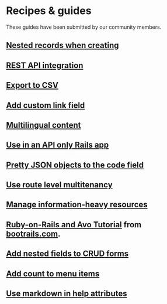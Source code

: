 # Recipes & guides

These guides have been submitted by our community members.

## [Nested records when creating](recipes/nested-records-when-creating)

## [REST API integration](recipes/rest-api-integration)

## [Export to CSV](recipes/export-to-csv)

## [Add custom link field](recipes/custom-link-field)

## [Multilingual content](recipes/multilingual-content)

## [Use in an API only Rails app](recipes/api-only-app)

## [Pretty JSON objects to the code field](recipes/format-ruby-object-to-json)

## [Use route level multitenancy](recipes/multitenancy)

## [Manage information-heavy resources](recipes/manage-information-heavy-resources)

## [Ruby-on-Rails and Avo Tutorial](https://www.bootrails.com/blog/rails-avohq-tutorial) from [bootrails.com](https://www.bootrails.com).

## [Add nested fields to CRUD forms](recipes/add-nested-fields-to-forms)

## [Add count to menu items](recipes/add-count-to-menu-items)

## [Use markdown in help attributes](recipes/use-markdown-in-help-attributes.md)
